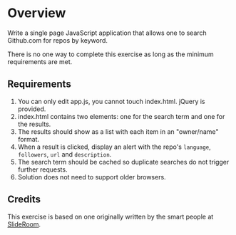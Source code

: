 # Overview #

Write a single page JavaScript application that allows one to search Github.com for repos by keyword.

There is no one way to complete this exercise as long as the minimum requirements are met.

## Requirements ##

1. You can only edit app.js, you cannot touch index.html. jQuery is provided.
2. index.html contains two elements: one for the search term and one for the results.
3. The results should show as a list with each item in an "owner/name" format.
4. When a result is clicked, display an alert with the repo's `language`, `followers`, `url` and `description`.
5. The search term should be cached so duplicate searches do not trigger further requests. 
6. Solution does not need to support older browsers.

## Credits ##

This exercise is based on one originally written by the smart people at [SlideRoom](https://twitter.com/slideroom).